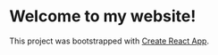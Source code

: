 # Welcome to my website!

This project was bootstrapped with [Create React App](https://github.com/facebook/create-react-app).

